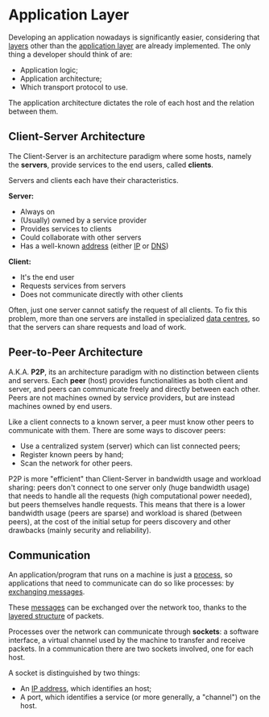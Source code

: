 # Application Layer

Developing an application nowadays is significantly easier, considering that [layers](/Systems%20and%20Networking/Unit%202/Packets/Layered%20Structure.md) other than the [application layer](/Systems%20and%20Networking/Unit%202/Packets/Layered%20Structure.md#Application) are already implemented. The only thing a developer should think of are:
- Application logic;
- Application architecture;
- Which transport protocol to use.

The application architecture dictates the role of each host and the relation between them.

## Client-Server Architecture

The Client-Server is an architecture paradigm where some hosts, namely the **servers**, provide services to the end users, called **clients**.

Servers and clients each have their characteristics.

**Server:**
- Always on
- (Usually) owned by a service provider
- Provides services to clients
- Could collaborate with other servers
- Has a well-known [address](?TK) (either [IP](?TK) or [DNS](?TK))

**Client:**
- It's the end user
- Requests services from servers
- Does not communicate directly with other clients

Often, just one server cannot satisfy the request of all clients. To fix this problem, more than one servers are installed in specialized [data centres](?TK), so that the servers can share requests and load of work.

## Peer-to-Peer Architecture

A.K.A. **P2P**, its an architecture paradigm with no distinction between clients and servers. Each **peer** (host) provides functionalities as both client and server, and peers can communicate freely and directly between each other. Peers are not machines owned by service providers, but are instead machines owned by end users.

Like a client connects to a known server, a peer must know other peers to communicate with them. There are some ways to discover peers:
- Use a centralized system (server) which can list connected peers;
- Register known peers by hand;
- Scan the network for other peers.

P2P is more "efficient" than Client-Server in bandwidth usage and workload sharing: peers don't connect to one server only (huge bandwidth usage) that needs to handle all the requests (high computational power needed), but peers themselves handle requests. This means that there is a lower bandwidth usage (peers are sparse) and workload is shared (between peers), at the cost of the initial setup for peers discovery and other drawbacks (mainly security and reliability).

## Communication

An application/program that runs on a machine is just a [process](/Systems%20and%20Networking/Unit%201/Operating%20System/Process.md), so applications that need to communicate can do so like processes: by [exchanging messages](?TK).

These [messages](/Systems%20and%20Networking/Unit%202/Packets/Layered%20Structure.md#Application) can be exchanged over the network too, thanks to the [layered structure](/Systems%20and%20Networking/Unit%202/Packets/Layered%20Structure.md) of packets.

Processes over the network can communicate through **sockets**: a software interface, a virtual channel used by the machine to transfer and receive packets. In a communication there are two sockets involved, one for each host.

A socket is distinguished by two things:
- An [IP address](?TK), which identifies an host;
- A port, which identifies a service (or more generally, a "channel") on the host.